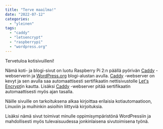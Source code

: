 ```yaml
---
title: "Terve maailma!"
date: "2022-07-12"
categories: 
  - "yleinen"
tags: 
  - "caddy"
  - "letsencrypt"
  - "raspberrypi"
  - "wordpress.org"
---
```


Tervetuloa kotisivuilleni!

Nämä koti- ja blogi-sivut on luotu Raspberry Pi 2:n päällä pyörivän [Caddy](https://caddyserver.com/) -webserverin ja [WordPress.org](https://wordpress.org/) blogi-alustan avulla. [Caddy](https://caddyserver.com/) -webserver on kevyt ja sen avulla saa automaattisesti sertifikaatin nettisivustolle [Let's Encrypt](https://letsencrypt.org/)in kautta. Lisäksi [Caddy](https://caddyserver.com/) -webserver pitää sertifikaatin automaattisesti myös ajan tasalla.

Näille sivuille on tarkoituksena alkaa kirjoittaa erilaisia kotiautomaatioon, Linuxiin ja muihinkin asioihin liittyviä kirjoituksia.

Lisäksi nämä sivut toimivat minulle oppimisympäristönä WordPressiin ja mahdollisesti myös tulevaisuudessa jonkinlaisena sivutoimisena työnä.

